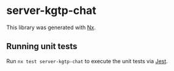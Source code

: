# server-kgtp-chat

This library was generated with [Nx](https://nx.dev).

## Running unit tests

Run `nx test server-kgtp-chat` to execute the unit tests via [Jest](https://jestjs.io).
